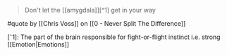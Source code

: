 > Don't let the [[amygdala]][^1] get in your way

#quote by [[Chris Voss]] on [[0 - Never Split The Difference]]

[ˆ1]: The part of the brain responsible for fight-or-flight instinct i.e. strong [[Emotion|Emotions]]